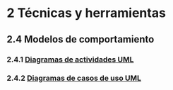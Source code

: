 # 2 Técnicas y herramientas

## 2.4 Modelos de comportamiento

### 2.4.1 [Diagramas de actividades UML](./2_4_1_Diagramas_de_actividades_UML.md)

### 2.4.2 [Diagramas de casos de uso UML](./2_4_2_Diagramas_de_casos_de_uso_UML.md)
